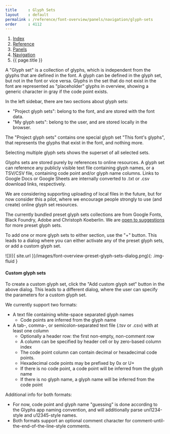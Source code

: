 ```yaml
---
title     : Glyph Sets
layout    : default
permalink : /reference/font-overview/panels/navigation/glyph-sets
order     : 4112
---
```


<nav aria-label="breadcrumb">
  <ol class="breadcrumb small">
    <li class="breadcrumb-item"><a href="{{ site.url }}">Index</a></li>
    <li class="breadcrumb-item"><a href="{{ site.url }}/reference">Reference</a></li>
    <li class="breadcrumb-item"><a href="{{ site.url }}/reference/font-overview/panels">Panels</a></li>
    <li class="breadcrumb-item"><a href="{{ site.url }}/reference/font-overview/panels/navigation">Navigation</a></li>
    <li class="breadcrumb-item active" aria-current="page">{{ page.title }}</li>
  </ol>
</nav>

A "Glyph set" is a collection of glyphs, which is independent from the glyphs that are defined in the font. A glyph can be defined in the glyph set, but not in the font or vice versa. Glyphs in the set that do not exist in the font are represented as "placeholder" glyphs in overview, showing a generic character in gray if the code point exists.

In the left sidebar, there are two sections about glyph sets:
- "Project glyph sets": belong to the font, and are stored with the font data.
- "My glyph sets": belong to the user, and are stored locally in the browser.

The "Project glyph sets" contains one special glyph set "This font's glyphs", that represents the glyphs that exist in the font, and nothing more.

Selecting multiple glyph sets shows the superset of all selected sets.

Glyphs sets are stored purely by references to online resources. A glyph set can reference any publicly visible text file containing glyph names, or a TSV/CSV file, containing code point and/or glyph name columns. Links to Google Docs or Google Sheets are internally converted to .txt or .csv download links, respectively.

We are considering supporting uploading of local files in the future, but for now consider this a pilot, where we encourage people strongly to use (and create) online glyph set resources.

The currently bundled preset glyph sets collections are from Google Fonts, Black Foundry, Adobe and Christoph Koeberlin. We are [open to suggestions](https://github.com/fontra/fontra/discussions/1943) for more preset glyph sets.



To add one or more glyph sets to either section, use the "+" button. This leads to a dialog where you can either activate any of the preset glyph sets, or add a custom glyph set.

![]({{ site.url }}/images/font-overview-preset-glyph-sets-dialog.png){: .img-fluid }


#### Custom glyph sets

To create a custom glyph set, click the "Add custom glyph set" button in the above dialog. This leads to a different dialog, where the user can specify the parameters for a custom glyph set.

We currently support two formats:
- A text file containing white-space separated glyph names
  - Code points are inferred from the glyph name
- A tab-, comma-, or semicolon-separated text file (.tsv or .csv) with at least one column
  - Optionally a header row: the first non-empty, non-comment row
  - A column can be specified by header cell or by zero-based column index
  - The code point column can contain decimal or hexadecimal code points.
  - Hexadecimal code points may be prefixed by 0x or U+
  - If there is no code point, a code point will be inferred from the glyph name
  - If there is no glyph name, a glyph name will be inferred from the code point

Additional info for both formats:
- For now, code point and glyph name "guessing" is done according to the Glyphs app naming convention, and will additionally parse uni1234-style and u12345-style names.
- Both formats support an optional comment character for comment-until-the-end-of-the-line-style comments.